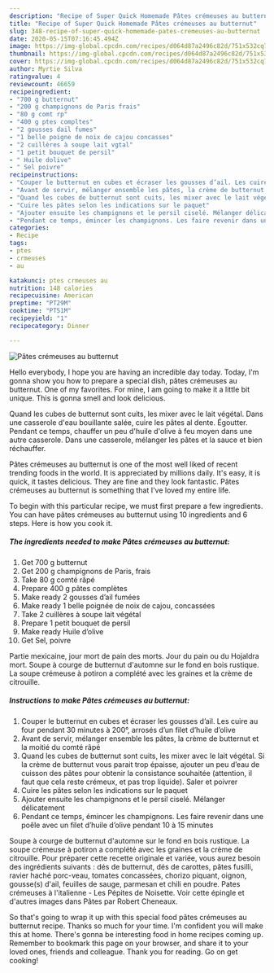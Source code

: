 ```yaml
---
description: "Recipe of Super Quick Homemade Pâtes crémeuses au butternut"
title: "Recipe of Super Quick Homemade Pâtes crémeuses au butternut"
slug: 348-recipe-of-super-quick-homemade-pates-cremeuses-au-butternut
date: 2020-05-15T07:16:45.494Z
image: https://img-global.cpcdn.com/recipes/d064d87a2496c82d/751x532cq70/pates-cremeuses-au-butternut-photo-principale-de-la-recette.jpg
thumbnail: https://img-global.cpcdn.com/recipes/d064d87a2496c82d/751x532cq70/pates-cremeuses-au-butternut-photo-principale-de-la-recette.jpg
cover: https://img-global.cpcdn.com/recipes/d064d87a2496c82d/751x532cq70/pates-cremeuses-au-butternut-photo-principale-de-la-recette.jpg
author: Myrtie Silva
ratingvalue: 4
reviewcount: 46659
recipeingredient:
- "700 g butternut"
- "200 g champignons de Paris frais"
- "80 g comt rp"
- "400 g ptes compltes"
- "2 gousses dail fumes"
- "1 belle poigne de noix de cajou concasses"
- "2 cuillères à soupe lait vgtal"
- "1 petit bouquet de persil"
- " Huile dolive"
- " Sel poivre"
recipeinstructions:
- "Couper le butternut en cubes et écraser les gousses d’ail. Les cuire au four pendant 30 minutes à 200°, arrosés d’un filet d’huile d’olive"
- "Avant de servir, mélanger ensemble les pâtes, la crème de butternut et la moitié du comté râpé"
- "Quand les cubes de butternut sont cuits, les mixer avec le lait végétal. Si la crème de butternut vous parait trop épaisse, ajouter un peu d’eau de cuisson des pâtes pour obtenir la consistance souhaitée (attention, il faut que cela reste crémeux, et pas trop liquide). Saler et poivrer"
- "Cuire les pâtes selon les indications sur le paquet"
- "Ajouter ensuite les champignons et le persil ciselé. Mélanger délicatement"
- "Pendant ce temps, émincer les champignons. Les faire revenir dans une poêle avec un filet d’huile d’olive pendant 10 à 15 minutes"
categories:
- Recipe
tags:
- ptes
- crmeuses
- au

katakunci: ptes crmeuses au 
nutrition: 148 calories
recipecuisine: American
preptime: "PT29M"
cooktime: "PT51M"
recipeyield: "1"
recipecategory: Dinner

---
```



![Pâtes crémeuses au butternut](https://img-global.cpcdn.com/recipes/d064d87a2496c82d/751x532cq70/pates-cremeuses-au-butternut-photo-principale-de-la-recette.jpg)

Hello everybody, I hope you are having an incredible day today. Today, I'm gonna show you how to prepare a special dish, pâtes crémeuses au butternut. One of my favorites. For mine, I am going to make it a little bit unique. This is gonna smell and look delicious.

Quand les cubes de butternut sont cuits, les mixer avec le lait végétal. Dans une casserole d&#39;eau bouillante salée, cuire les pâtes al dente. Égoutter. Pendant ce temps, chauffer un peu d&#39;huile d&#39;olive à feu moyen dans une autre casserole. Dans une casserole, mélanger les pâtes et la sauce et bien réchauffer.

Pâtes crémeuses au butternut is one of the most well liked of recent trending foods in the world. It is appreciated by millions daily. It's easy, it is quick, it tastes delicious. They are fine and they look fantastic. Pâtes crémeuses au butternut is something that I've loved my entire life.


To begin with this particular recipe, we must first prepare a few ingredients. You can have pâtes crémeuses au butternut using 10 ingredients and 6 steps. Here is how you cook it.

<!--inarticleads1-->

##### The ingredients needed to make Pâtes crémeuses au butternut:

1. Get 700 g butternut
1. Get 200 g champignons de Paris, frais
1. Take 80 g comté râpé
1. Prepare 400 g pâtes complètes
1. Make ready 2 gousses d’ail fumées
1. Make ready 1 belle poignée de noix de cajou, concassées
1. Take 2 cuillères à soupe lait végétal
1. Prepare 1 petit bouquet de persil
1. Make ready  Huile d’olive
1. Get  Sel, poivre


Partie mexicaine, jour mort de pain des morts. Jour du pain ou du Hojaldra mort. Soupe à courge de butternut d&#39;automne sur le fond en bois rustique. La soupe crémeuse à potiron a complété avec les graines et la crème de citrouille. 

<!--inarticleads2-->

##### Instructions to make Pâtes crémeuses au butternut:

1. Couper le butternut en cubes et écraser les gousses d’ail. Les cuire au four pendant 30 minutes à 200°, arrosés d’un filet d’huile d’olive
1. Avant de servir, mélanger ensemble les pâtes, la crème de butternut et la moitié du comté râpé
1. Quand les cubes de butternut sont cuits, les mixer avec le lait végétal. Si la crème de butternut vous parait trop épaisse, ajouter un peu d’eau de cuisson des pâtes pour obtenir la consistance souhaitée (attention, il faut que cela reste crémeux, et pas trop liquide). Saler et poivrer
1. Cuire les pâtes selon les indications sur le paquet
1. Ajouter ensuite les champignons et le persil ciselé. Mélanger délicatement
1. Pendant ce temps, émincer les champignons. Les faire revenir dans une poêle avec un filet d’huile d’olive pendant 10 à 15 minutes


Soupe à courge de butternut d&#39;automne sur le fond en bois rustique. La soupe crémeuse à potiron a complété avec les graines et la crème de citrouille. Pour préparer cette recette originale et variée, vous aurez besoin des ingrédients suivants : dés de butternut, dés de carottes, pâtes fusilli, ravier haché porc-veau, tomates concassées, chorizo piquant, oignon, gousse(s) d&#39;ail, feuilles de sauge, parmesan et chili en poudre. Pates crémeuses à l&#39;italienne - Les Pépites de Noisette. Voir cette épingle et d&#39;autres images dans Pâtes par Robert Cheneaux. 

So that's going to wrap it up with this special food pâtes crémeuses au butternut recipe. Thanks so much for your time. I'm confident you will make this at home. There's gonna be interesting food in home recipes coming up. Remember to bookmark this page on your browser, and share it to your loved ones, friends and colleague. Thank you for reading. Go on get cooking!
